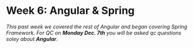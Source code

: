 # Week 6: Angular & Spring
*This past week we covered the rest of Angular and began covering Spring Framework.  For QC on **Monday Dec. 7th** you will be asked qc questions soley about **Angular***. 
